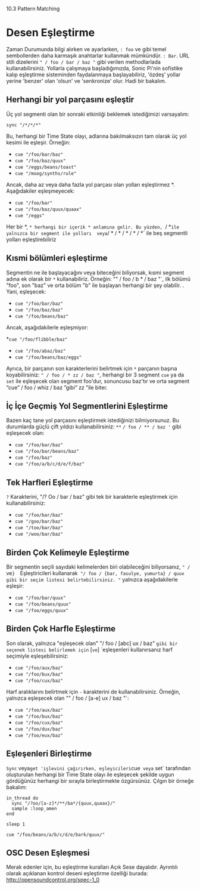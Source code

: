 10.3 Pattern Matching

# Desen Eşleştirme

Zaman Durumunda bilgi alırken ve ayarlarken, `: foo` ve gibi temel 
sembollerden daha karmaşık anahtarlar kullanmak mümkündür.
`: Bar`. URL stili dizelerini `" / foo / bar / baz "` gibi verilen methodlarlada 
kullanabilirsiniz. Yollarla çalışmaya başladığımızda,
Sonic Pi'nin sofistike kalıp eşleştirme sisteminden faydalanmaya başlayabiliriz, 
'özdeş' yollar yerine 'benzer' olan 'olsun' ve 'senkronize' olur. Hadi bir bakalım.

## Herhangi bir yol parçasını eşleştir

Üç yol segmenti olan bir sonraki etkinliği beklemek istediğimizi varsayalım:
```
sync "/*/*/*"
```

Bu, herhangi bir Time State olayı, adlarına bakılmaksızın 
tam olarak üç yol kesimi ile eşleşir. Örneğin:

* `cue "/foo/bar/baz"`
* `cue "/foo/baz/quux"`
* `cue "/eggs/beans/toast"`
* `cue "/moog/synths/rule"`


Ancak, daha az veya daha fazla yol parçası olan yolları eşleştirmez *. 
Aşağıdakiler eşleşmeyecek:

* `cue "/foo/bar"`
* `cue "/foo/baz/quux/quaax"`
* `cue "/eggs"`

Her bir *, `* herhangi bir içerik * anlamına gelir. Bu yüzden, `/ *` ile yalnızca bir segment ile yolları 
veya `/ * / * / * / * / *` ile beş segmentli yolları eşleştirebiliriz
## Kısmi bölümleri eşleştirme

Segmentin ne ile başlayacağını veya biteceğini biliyorsak, kısmi segment adına ek 
olarak bir `*` kullanabiliriz. Örneğin: "" / foo / b * / baz "`, ilk bölümü "foo", 
son "baz" ve orta bölüm "b" ile başlayan herhangi bir şey olabilir. . Yani, eşleşecek:

* `cue "/foo/bar/baz"`
* `cue "/foo/baz/baz"`
* `cue "/foo/beans/baz"`

Ancak, aşağıdakilerle eşleşmiyor:

*`cue "/foo/flibble/baz"`
* `cue "/foo/abaz/baz"`
* `cue "/foo/beans/baz/eggs"`

Ayrıca, bir parçanın son karakterlerini belirtmek için `*` parçanın başına koyabilirsiniz: 
`" / foo / * zz / baz "`, herhangi bir 3 segment `cue` ya da` set` ile eşleşecek olan segment
foo'dur, sonuncusu baz'tır ve orta segment “cue” / foo / whiz / baz ”gibi“ zz ”ile biter.

## İç İçe Geçmiş Yol Segmentlerini Eşleştirme

Bazen kaç tane yol parçasını eşleştirmek istediğinizi bilmiyorsunuz. 
Bu durumlarda güçlü çift yıldızı kullanabilirsiniz: `**` `/ foo / ** / baz '` gibi eşleşecek olan:

* `cue "/foo/bar/baz"`
* `cue "/foo/bar/beans/baz"`
* `cue "/foo/baz"`
* `cue "/foo/a/b/c/d/e/f/baz"`

## Tek Harfleri Eşleştirme

`?` Karakterini, "/? Oo / bar / baz" gibi tek bir karakterle eşleştirmek için kullanabilirsiniz:

* `cue "/foo/bar/baz"`
* `cue "/goo/bar/baz"`
* `cue "/too/bar/baz"`
* `cue "/woo/bar/baz"`

## Birden Çok Kelimeyle Eşleştirme

Bir segmentin seçili sayıdaki kelimelerden biri olabileceğini biliyorsanız, `" / `ve`} 
`Eşleştiricileri kullanarak` "/ foo / {bar, fasulye, yumurta} /
quux gibi bir seçim listesi belirtebilirsiniz. "` yalnızca aşağıdakilerle eşleşir:

* `cue "/foo/bar/quux"`
* `cue "/foo/beans/quux"`
* `cue "/foo/eggs/quux"`

## Birden Çok Harfle Eşleştirme

Son olarak, yalnızca "eşleşecek olan" "/ foo / [abc] ux / baz" 
`gibi bir seçenek listesi belirlemek için` [`ve`] `eşleşenleri kullanırsanız harf seçimiyle eşleşebilirsiniz:

* `cue "/foo/aux/baz"`
* `cue "/foo/bux/baz"`
* `cue "/foo/cux/baz"`


Harf aralıklarını belirtmek için `-` karakterini de kullanabilirsiniz. Örneğin, yalnızca eşleşecek olan "" / foo / [a-e] ux / baz "`:

* `cue "/foo/aux/baz"`
* `cue "/foo/bux/baz"`
* `cue "/foo/cux/baz"`
* `cue "/foo/dux/baz"`
* `cue "/foo/eux/baz"`

## Eşleşenleri Birleştirme


`Sync` veya` get 'işlevini çağırırken, eşleyicileri `cue` veya` set` tarafından oluşturulan
herhangi bir Time State olayı ile eşleşecek şekilde uygun gördüğünüz herhangi bir sırayla 
birleştirmekte özgürsünüz. Çılgın bir örneğe bakalım:

```
in_thread do
  sync "/?oo/[a-z]*/**/ba*/{quux,quaax}/"
  sample :loop_amen
end

sleep 1

cue "/foo/beans/a/b/c/d/e/bark/quux/"
```

## OSC Desen Eşleşmesi

Merak edenler için, bu eşleştirme kuralları Açık Sese dayalıdır.
Ayrıntılı olarak açıklanan kontrol deseni eşleştirme özelliği
burada: http://opensoundcontrol.org/spec-1_0
